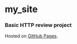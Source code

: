 # my_site

### Basic HTTP review project
Hosted on [GitHub Pages](https://rz04171107.github.io/my_site/).
